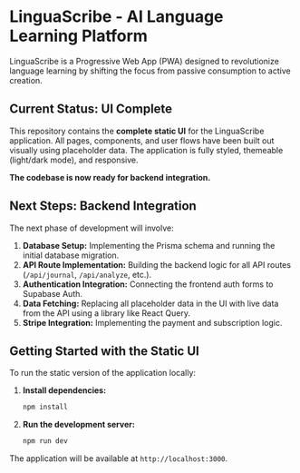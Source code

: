 # LinguaScribe - AI Language Learning Platform

LinguaScribe is a Progressive Web App (PWA) designed to revolutionize language learning by shifting the focus from passive consumption to active creation.

## Current Status: UI Complete

This repository contains the **complete static UI** for the LinguaScribe application. All pages, components, and user flows have been built out visually using placeholder data. The application is fully styled, themeable (light/dark mode), and responsive.

**The codebase is now ready for backend integration.**

## Next Steps: Backend Integration

The next phase of development will involve:

1.  **Database Setup:** Implementing the Prisma schema and running the initial database migration.
2.  **API Route Implementation:** Building the backend logic for all API routes (`/api/journal`, `/api/analyze`, etc.).
3.  **Authentication Integration:** Connecting the frontend auth forms to Supabase Auth.
4.  **Data Fetching:** Replacing all placeholder data in the UI with live data from the API using a library like React Query.
5.  **Stripe Integration:** Implementing the payment and subscription logic.

## Getting Started with the Static UI

To run the static version of the application locally:

1.  **Install dependencies:**

    ```bash
    npm install
    ```

2.  **Run the development server:**
    ```bash
    npm run dev
    ```

The application will be available at `http://localhost:3000`.
